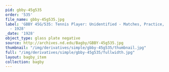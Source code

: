 ```yaml
---
pid: gbby-45g535
order: '535'
file_name: gbby-45g535.jpg
label: 'GBBY 45G/535: Tennis Player: Unidentified - Matches, Practice, and Posed Action
  - 1928'
_date: '1928'
object_type: glass plate negative
source: http://archives.nd.edu/Bagby/GBBY-45g535.jpg
thumbnail: "/img/derivatives/simple/gbby-45g535/thumbnail.jpg"
full: "/img/derivatives/simple/gbby-45g535/fullwidth.jpg"
layout: bagby_item
collection: bagby
---
```

